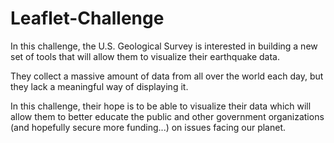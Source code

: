 # Leaflet-Challenge

In this challenge, the U.S. Geological Survey is interested in building a new set of tools that will allow them to visualize their earthquake data. 

They collect a massive amount of data from all over the world each day, but they lack a meaningful way of displaying it. 

In this challenge, their hope is to be able to visualize their data which will allow them to better educate the public and other government organizations (and hopefully secure more funding...) on issues facing our planet.

